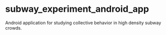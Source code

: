 # subway_experiment_android_app
Android application for studying collective behavior in high density subway crowds.

